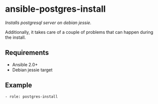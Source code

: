 # ansible-postgres-install

*Installs postgresql server on debian jessie.*

Additionally, it takes care of a couple of problems that can happen during the install.

## Requirements

* Ansible 2.0+
* Debian jessie target

## Example

```
- role: postgres-install
```

